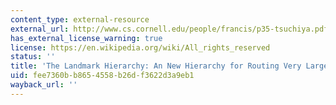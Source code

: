 ```yaml
---
content_type: external-resource
external_url: http://www.cs.cornell.edu/people/francis/p35-tsuchiya.pdf
has_external_license_warning: true
license: https://en.wikipedia.org/wiki/All_rights_reserved
status: ''
title: 'The Landmark Hierarchy: An New Hierarchy for Routing Very Large Networks (PDF)'
uid: fee7360b-b865-4558-b26d-f3622d3a9eb1
wayback_url: ''
---
```


